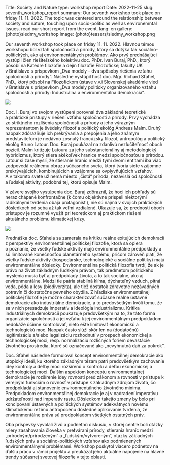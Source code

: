 Title: Society and Nature
type: workshop report
Date: 2022-11-25
slug: seventh_workshop_report
summary: Our seventh workshop took place on friday 11. 11. 2022. The topic was centered around the relationship between society and nature, touching upon socio-politic as well as environemntal issues. read our short report from the event.
lang: en
gallery: {photo}siedmy_workshop
image: {photo}teasers/siedmy_workshop.png

Our seventh workshop took place on friday 11. 11. 2022.  Hlavnou témou workshopu bol vzťah spoločnosti a prírody, ktorý sa dotýka tak sociálno-politických, ako aj environmentálnych problémov. Ako prvý prednášajúci vystúpil člen riešiteľského kolektívu doc. PhDr. Ivan Buraj, PhD., ktorý pôsobí na Katedre filozofie a dejín filozofie Filozofickej fakulty UK v Bratislave s príspevkom „Dva modely – dva spôsoby riešenia vzťahu spoločnosti a prírody“. Následne vystúpil hosť doc. Mgr. Richard Sťahel, PhD., ktorý pôsobí na Filozofickom ústave v.v.i Slovenskej akadémie vied v Bratislave s príspevkom „Dva modely politicky organizovaného vzťahu spoločnosti a prírody: Industriálna a environmentálna demokracia“.

<img class="right" src="{static}/photos/siedmy_workshop/seventh_workshop_1.jpg">

 Doc. I. Buraj vo svojom vystúpení porovnal dva základné teoretické a praktické prístupy v riešení vzťahu spoločnosti a prírody. Prvý vychádza zo striktného rozlíšenia spoločnosti a prírody a jeho výrazným reprezentantom je švédsky filozof a politický ekológ Andreas Malm. Druhý naopak zdôrazňuje ich prekrývania a prepojenia a jeho známym predstaviteľom je nedávno zosnulý francúzsky filozof, antropológ a politický ekológ Bruno Latour. Doc. Buraj poukázal na zdanlivú nezlučiteľnosť oboch pozícií. Malm kritizuje Latoura za jeho substancionálny aj metodologický hybridizmus, ktorý stiera akékoľvek hranice medzi spoločnosťou a prírodou. Latour si zase myslí, že stieranie hraníc medzi tými dvomi entitami iba viac zodpovedá reálnemu obrazu súčasného sveta, ktorý tvoria siete vzájomne prekrývajúcich, kombinujúcich a vzájomne sa ovplyvňujúcich vzťahov. A v takomto svete už nemá miesto „čistá“ príroda, nezávislá od spoločnosti a ľudskej aktivity, podobná tej, ktorú opisuje Malm.  
 
V závere svojho vystúpenia doc. Buraj zdôraznil, že hoci ich pohľady sú neraz chápané konfrontačne (k čomu objektívne prispeli niektorými radikálnymi tvrdenia obaja protagonisti), nie sú najmä v svojich praktických dôsledkoch od seba až tak veľmi vzdialené. Ukazuje sa, že prednosti oboch prístupov je rozumné využiť pri teoretickom aj praktickom riešení aktuálneho problému klimatickej krízy. 

<img class="left" src="{static}/photos/siedmy_workshop/seventh_workshop_3.jpg">

Prednáška doc. Sťahela sa zamerala na kritiku reálne exitujúcich demokracií z perspektívy environmentálnej politickej filozofie, ktorá sa opiera o poznanie, že všetky ľudské aktivity majú environmentálne predpoklady a sú limitované konečnosťou planetárneho systému, pričom zároveň platí, že všetky ľudské aktivity (hospodárske, technologické a sociálne politiky) majú environmentálne dôsledky. Environmentálna politická filozofia tvrdí, že ak je právo na život základným ľudským právom, tak predmetom politického myslenia musia byť aj predpoklady života, a to tak sociálne, ako aj environmentálne. Medzi tie patria stabilná klíma, dýchateľný vzduch, pitná voda, pôda a lesy (biodiverzita), ale tiež dostatok zdravotne nezávadných potravín či dostatočne pevného obydlia. Z hľadiska environmentálnej politickej filozofie je možné charakterizovať súčasné reálne ústavné demokracie ako industriálne demokracie, a to predovšetkým kvôli tomu, že sa v nich presadzuje imperatív a ideológia industrializmu. Kritika industriálnych demokracií poukazuje predovšetkým na to, že táto forma organizácie spoločnosti a jej vzťahu k jej environmentálnym predpokladom nedokáže účinne kontrolovať, nieto ešte limitovať ekonomickú a technologickú moc. Naopak často slúži skôr len na (dodatočnú) legitimizáciu a/alebo legalizáciu rozhodnutí v prospech ekonomickej a technologickej moci, resp. normalizáciu rozličných foriem devastácie životného prostredia, ktoré sú označované ako „nevyhnutná daň za pokrok“. 

Doc. Sťahel následne formuloval koncept environmentálnej demokracie ako utopický ideál, ku ktorého základným tézam patrí predovšetkým zachovanie idey kontroly a deľby moci rozšírenú o kontrolu a deľbu ekonomickej a technologickej moci. Ďalším aspektom konceptu environmentálnej demokracie je rozšírenie idey rovnosti pred zákonom a rovnosti v prístupe k verejným funkciám o rovnosť v prístupe k základným zdrojom života, čo predpokladá aj stanovenie environmentálneho životného minima. Predpokladom environmentálnej demokracie je aj v nadradení imperatívu udržateľnosti nad imperatív rastu. Dôsledkom takejto zmeny by bolo pri koncipovaní ústavných a politických systémov adekvátnych novému klimatickému režimu antropocénu dôsledné aplikovanie tvrdenia, že environmentálne práva sú predpokladom všetkých ostatných práv. 

Oba príspevky vyvolali živú a podnetnú diskusiu, v ktorej centre boli otázky miery zasahovania človeka v pretváraní prírody, stierania hraníc medzi „prírodným/prirodzeným“ a „ľudským/vytvoreným“, otázky základných ľudských práv a sociálno-politických vzťahov ako podmienených environmentálnymi problémami. Workshop poskytol viacero podnetov na ďalšiu prácu v rámci projektu a preukázal jeho aktuálne napojenie na hlavné trendy súčasnej svetovej filozofie v tejto oblasti.
